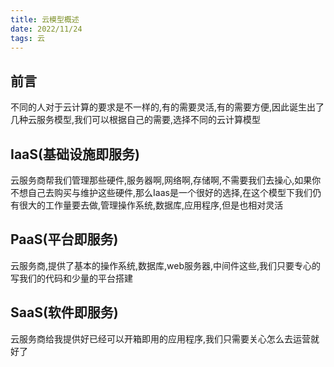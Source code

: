 ```yaml
---
title: 云模型概述
date: 2022/11/24
tags: 云
---
```


## 前言

不同的人对于云计算的要求是不一样的,有的需要灵活,有的需要方便,因此诞生出了几种云服务模型,我们可以根据自己的需要,选择不同的云计算模型

## IaaS(基础设施即服务)

云服务商帮我们管理那些硬件,服务器啊,网络啊,存储啊,不需要我们去操心,如果你不想自己去购买与维护这些硬件,那么Iaas是一个很好的选择,在这个模型下我们仍有很大的工作量要去做,管理操作系统,数据库,应用程序,但是也相对灵活

## PaaS(平台即服务)

云服务商,提供了基本的操作系统,数据库,web服务器,中间件这些,我们只要专心的写我们的代码和少量的平台搭建

## SaaS(软件即服务)

云服务商给我提供好已经可以开箱即用的应用程序,我们只需要关心怎么去运营就好了


